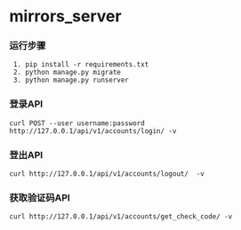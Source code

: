 # mirrors_server

### 运行步骤
```
 1. pip install -r requirements.txt
 2. python manage.py migrate
 3. python manage.py runserver
```

### 登录API
```
curl POST --user username:password http://127.0.0.1/api/v1/accounts/login/ -v
```

### 登出API
```
curl http://127.0.0.1/api/v1/accounts/logout/  -v
```

### 获取验证码API
```
curl http://127.0.0.1/api/v1/accounts/get_check_code/ -v
```
